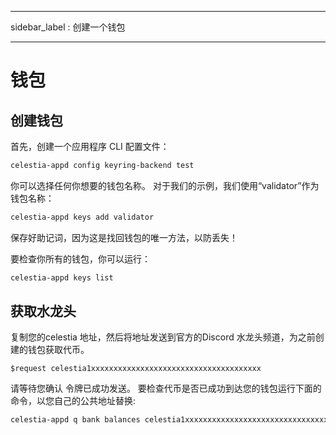 - - -
sidebar_label : 创建一个钱包
- - -

# 钱包

## 创建钱包

首先，创建一个应用程序 CLI 配置文件：

 ```sh
 celestia-appd config keyring-backend test
 ```

你可以选择任何你想要的钱包名称。 对于我们的示例，我们使用“validator”作为钱包名称：

```sh
celestia-appd keys add validator
```

保存好助记词，因为这是找回钱包的唯一方法，以防丢失！

要检查你所有的钱包，你可以运行：

```sh
celestia-appd keys list
```

## 获取水龙头

复制您的celestia 地址，然后将地址发送到官方的Discord 水龙头频道，为之前创建的钱包获取代币。

```text
$request celestia1xxxxxxxxxxxxxxxxxxxxxxxxxxxxxxxxxxxxxx
```

请等待您确认 令牌已成功发送。 要检查代币是否已成功到达您的钱包运行下面的命令，以您自己的公共地址替换:

```sh
celestia-appd q bank balances celestia1xxxxxxxxxxxxxxxxxxxxxxxxxxxxxxxxxxxxxx
```
